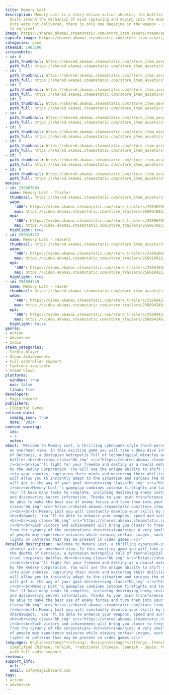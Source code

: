 ```yaml
---
title: Memory Lost
description: Memory Lost is a story-driven action shooter, the battles in which are
  built around the mechanics of mind capturing and moving into the enemy's body. First-aid
  kits were not delivered, there is only one magazine in the weapon - change the bodies
  to survive!
image: https://shared.akamai.steamstatic.com/store_item_assets/steam/apps/1483190/header.jpg?t=1731685733
capsule_image: https://shared.akamai.steamstatic.com/store_item_assets/steam/apps/1483190/fcbc97844a5a1429de991189b2d4ccf564e5bafe/capsule_231x87.jpg?t=1731685733
categories: game
steamid: 1483190
screenshots:
- id: 0
  path_thumbnail: https://shared.akamai.steamstatic.com/store_item_assets/steam/apps/1483190/ss_011723196167ad7460d81ee40c47df736671c038.600x338.jpg?t=1731685733
  path_full: https://shared.akamai.steamstatic.com/store_item_assets/steam/apps/1483190/ss_011723196167ad7460d81ee40c47df736671c038.1920x1080.jpg?t=1731685733
- id: 1
  path_thumbnail: https://shared.akamai.steamstatic.com/store_item_assets/steam/apps/1483190/ss_8bad418d19ea78d15299189c350bc813fe257353.600x338.jpg?t=1731685733
  path_full: https://shared.akamai.steamstatic.com/store_item_assets/steam/apps/1483190/ss_8bad418d19ea78d15299189c350bc813fe257353.1920x1080.jpg?t=1731685733
- id: 2
  path_thumbnail: https://shared.akamai.steamstatic.com/store_item_assets/steam/apps/1483190/ss_515941c302e21f060d3825661443ff5166407b69.600x338.jpg?t=1731685733
  path_full: https://shared.akamai.steamstatic.com/store_item_assets/steam/apps/1483190/ss_515941c302e21f060d3825661443ff5166407b69.1920x1080.jpg?t=1731685733
- id: 3
  path_thumbnail: https://shared.akamai.steamstatic.com/store_item_assets/steam/apps/1483190/ss_35eb03632e924cb3cb940c8b7c99557a256ce1b5.600x338.jpg?t=1731685733
  path_full: https://shared.akamai.steamstatic.com/store_item_assets/steam/apps/1483190/ss_35eb03632e924cb3cb940c8b7c99557a256ce1b5.1920x1080.jpg?t=1731685733
- id: 4
  path_thumbnail: https://shared.akamai.steamstatic.com/store_item_assets/steam/apps/1483190/ss_77291422022d3e111458f841c0ba91d0378ff7c7.600x338.jpg?t=1731685733
  path_full: https://shared.akamai.steamstatic.com/store_item_assets/steam/apps/1483190/ss_77291422022d3e111458f841c0ba91d0378ff7c7.1920x1080.jpg?t=1731685733
- id: 5
  path_thumbnail: https://shared.akamai.steamstatic.com/store_item_assets/steam/apps/1483190/ss_746af9b7a002848ebaf0f5275abbc7d1a9b12935.600x338.jpg?t=1731685733
  path_full: https://shared.akamai.steamstatic.com/store_item_assets/steam/apps/1483190/ss_746af9b7a002848ebaf0f5275abbc7d1a9b12935.1920x1080.jpg?t=1731685733
- id: 6
  path_thumbnail: https://shared.akamai.steamstatic.com/store_item_assets/steam/apps/1483190/ss_e10b5af252904e345f72d7d1a2690e5a2c2e741f.600x338.jpg?t=1731685733
  path_full: https://shared.akamai.steamstatic.com/store_item_assets/steam/apps/1483190/ss_e10b5af252904e345f72d7d1a2690e5a2c2e741f.1920x1080.jpg?t=1731685733
- id: 7
  path_thumbnail: https://shared.akamai.steamstatic.com/store_item_assets/steam/apps/1483190/ss_e77a76be45cef95c939b358bf0564c4359ccf41a.600x338.jpg?t=1731685733
  path_full: https://shared.akamai.steamstatic.com/store_item_assets/steam/apps/1483190/ss_e77a76be45cef95c939b358bf0564c4359ccf41a.1920x1080.jpg?t=1731685733
- id: 8
  path_thumbnail: https://shared.akamai.steamstatic.com/store_item_assets/steam/apps/1483190/ss_fe33e677acd16b81e126870a516da892c8b91f4b.600x338.jpg?t=1731685733
  path_full: https://shared.akamai.steamstatic.com/store_item_assets/steam/apps/1483190/ss_fe33e677acd16b81e126870a516da892c8b91f4b.1920x1080.jpg?t=1731685733
movies:
- id: 256967683
  name: Memory Lost - Trailer
  thumbnail: https://shared.akamai.steamstatic.com/store_item_assets/steam/apps/256967683/movie.293x165.jpg?t=1693843215
  webm:
    '480': https://video.akamai.steamstatic.com/store_trailers/256967683/movie480_vp9.webm?t=1693843215
    max: https://video.akamai.steamstatic.com/store_trailers/256967683/movie_max_vp9.webm?t=1693843215
  mp4:
    '480': https://video.akamai.steamstatic.com/store_trailers/256967683/movie480.mp4?t=1693843215
    max: https://video.akamai.steamstatic.com/store_trailers/256967683/movie_max.mp4?t=1693843215
  highlight: true
- id: 256918422
  name: Memory Lost - Teaser2
  thumbnail: https://shared.akamai.steamstatic.com/store_item_assets/steam/apps/256918422/movie.293x165.jpg?t=1693843219
  webm:
    '480': https://video.akamai.steamstatic.com/store_trailers/256918422/movie480_vp9.webm?t=1693843219
    max: https://video.akamai.steamstatic.com/store_trailers/256918422/movie_max_vp9.webm?t=1693843219
  mp4:
    '480': https://video.akamai.steamstatic.com/store_trailers/256918422/movie480.mp4?t=1693843219
    max: https://video.akamai.steamstatic.com/store_trailers/256918422/movie_max.mp4?t=1693843219
  highlight: true
- id: 256894249
  name: Memory Lost - Teaser
  thumbnail: https://shared.akamai.steamstatic.com/store_item_assets/steam/apps/256894249/movie.293x165.jpg?t=1693843224
  webm:
    '480': https://video.akamai.steamstatic.com/store_trailers/256894249/movie480_vp9.webm?t=1693843224
    max: https://video.akamai.steamstatic.com/store_trailers/256894249/movie_max_vp9.webm?t=1693843224
  mp4:
    '480': https://video.akamai.steamstatic.com/store_trailers/256894249/movie480.mp4?t=1693843224
    max: https://video.akamai.steamstatic.com/store_trailers/256894249/movie_max.mp4?t=1693843224
  highlight: false
genres:
- Action
- Adventure
- Indie
steam_categories:
- Single-player
- Steam Achievements
- Full controller support
- Captions available
- Steam Cloud
platforms:
  windows: true
  mac: false
  linux: true
developers:
- Magic Hazard
publishers:
- ESDigital Games
release_date:
  coming_soon: true
  date: '2024'
content_warning:
  ids:
  - 5
  notes:
about: 'Welcome to Memory Lost, a thrilling cyberpunk-style third-person shooter with
  an overhead view. In this exciting game you will take a deep dive into the depths
  of Detraxis, a dystopian metropolis full of technological miracles and cruel corporate
  battles.<br><br><img class="bb_img" src="https://shared.akamai.steamstatic.com/store_item_assets/steam/apps/1483190/extras/gif_004.gif?t=1731685733"
  /><br><br>You''ll fight for your freedom and destiny as a neural network created
  by the RedSky Corporation. You will use the unique ability to shift your consciousness
  into your enemies, capturing their minds and mastering their abilities. This mechanic
  will allow you to instantly adapt to the situation and surpass the obstacles that
  will get in the way of your goal.<br><br><img class="bb_img" src="https://shared.akamai.steamstatic.com/store_item_assets/steam/apps/1483190/extras/gif_002__2_.gif?t=1731685733"
  /><br><br>Memory Lost''s gameplay combines intense firefights and tactical decisions.
  You''ll have many tasks to complete, including destroying enemy installations, hacking
  and discovering secret information. Thanks to your mind transference skills, you''ll
  be able to make the best use of enemy forces and turn them into your &quot;allies&quot;.<br><br><img
  class="bb_img" src="https://shared.akamai.steamstatic.com/store_item_assets/steam/apps/1483190/extras/gif_003.gif?t=1731685733"
  /><br><br>In Memory Lost you will constantly develop your skills by gaining &quot;memory
  shards&quot;. You''ll be able to enhance your weapons, speed and survivability.
  <br><br><img class="bb_img" src="https://shared.akamai.steamstatic.com/store_item_assets/steam/apps/1483190/extras/gif_001__3_.gif?t=1731685733"
  /><br><br>Each victory and achievement will bring you closer to freeing the city
  from the tyranny of the corporations.<br><br><i>Warning: A very small percentage
  of people may experience seizures while viewing certain images, such as flashing
  lights or patterns that may be present in video games.</i>'
detailed_description: 'Welcome to Memory Lost, a thrilling cyberpunk-style third-person
  shooter with an overhead view. In this exciting game you will take a deep dive into
  the depths of Detraxis, a dystopian metropolis full of technological miracles and
  cruel corporate battles.<br><br><img class="bb_img" src="https://shared.akamai.steamstatic.com/store_item_assets/steam/apps/1483190/extras/gif_004.gif?t=1731685733"
  /><br><br>You''ll fight for your freedom and destiny as a neural network created
  by the RedSky Corporation. You will use the unique ability to shift your consciousness
  into your enemies, capturing their minds and mastering their abilities. This mechanic
  will allow you to instantly adapt to the situation and surpass the obstacles that
  will get in the way of your goal.<br><br><img class="bb_img" src="https://shared.akamai.steamstatic.com/store_item_assets/steam/apps/1483190/extras/gif_002__2_.gif?t=1731685733"
  /><br><br>Memory Lost''s gameplay combines intense firefights and tactical decisions.
  You''ll have many tasks to complete, including destroying enemy installations, hacking
  and discovering secret information. Thanks to your mind transference skills, you''ll
  be able to make the best use of enemy forces and turn them into your &quot;allies&quot;.<br><br><img
  class="bb_img" src="https://shared.akamai.steamstatic.com/store_item_assets/steam/apps/1483190/extras/gif_003.gif?t=1731685733"
  /><br><br>In Memory Lost you will constantly develop your skills by gaining &quot;memory
  shards&quot;. You''ll be able to enhance your weapons, speed and survivability.
  <br><br><img class="bb_img" src="https://shared.akamai.steamstatic.com/store_item_assets/steam/apps/1483190/extras/gif_001__3_.gif?t=1731685733"
  /><br><br>Each victory and achievement will bring you closer to freeing the city
  from the tyranny of the corporations.<br><br><i>Warning: A very small percentage
  of people may experience seizures while viewing certain images, such as flashing
  lights or patterns that may be present in video games.</i>'
languages: English<strong>*</strong>, Russian<strong>*</strong>, French, German, Japanese,
  Simplified Chinese, Turkish, Traditional Chinese, Spanish - Spain, Polish, Korean<br><strong>*</strong>languages
  with full audio support
reviews:
support_info:
  url: ''
  email: info@magichazard.com
tags:
- action
- adventure
---
```

